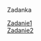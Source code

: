 Zadanka

[Zadanie1](https://frodzislaw.github.io/Hamburger/zad1/)<br/>
[Zadanie2](https://frodzislaw.github.io/Hamburger/zad2/)